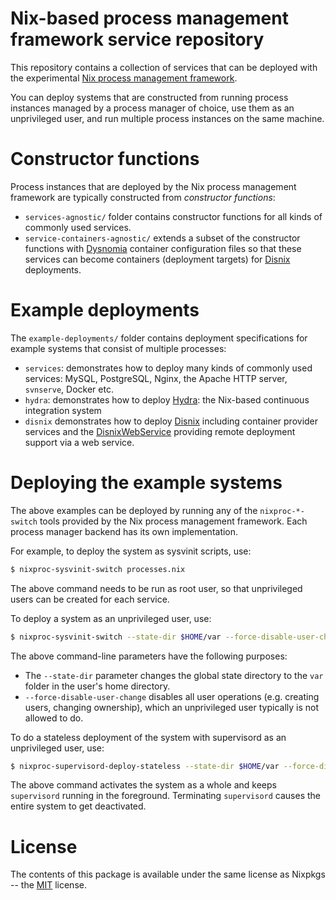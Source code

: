 Nix-based process management framework service repository
=========================================================
This repository contains a collection of services that can be deployed with the
experimental
[Nix process management framework](https://github.com/svanderburg/nix-processmgmt).

You can deploy systems that are constructed from running process instances
managed by a process manager of choice, use them as an unprivileged user, and run
multiple process instances on the same machine.

Constructor functions
=====================
Process instances that are deployed by the Nix process management framework are
typically constructed from *constructor functions*:

* `services-agnostic/` folder contains constructor functions for all kinds of
  commonly used services.
* `service-containers-agnostic/` extends a subset of the constructor functions
  with [Dysnomia](https://github.com/svanderburg/dysnomia) container
  configuration files so that these services can become containers (deployment
  targets) for [Disnix](https://github.com/svanderburg/disnix) deployments.

Example deployments
===================
The `example-deployments/` folder contains deployment specifications for example
systems that consist of multiple processes:

* `services`: demonstrates how to deploy many kinds of commonly used services:
  MySQL, PostgreSQL, Nginx, the Apache HTTP server, `svnserve`, Docker etc.
* `hydra`: demonstrates how to deploy [Hydra](https://nixos.org/hydra): the
  Nix-based continuous integration system
* `disnix` demonstrates how to deploy [Disnix](https://github.com/svanderburg/disnix)
  including container provider services and the
  [DisnixWebService](https://github.com/svanderburg/DisnixWebService) providing
  remote deployment support via a web service.

Deploying the example systems
=============================
The above examples can be deployed by running any of the `nixproc-*-switch`
tools provided by the Nix process management framework. Each process manager
backend has its own implementation.

For example, to deploy the system as sysvinit scripts, use:

```bash
$ nixproc-sysvinit-switch processes.nix
```

The above command needs to be run as root user, so that unprivileged users can
be created for each service.

To deploy a system as an unprivileged user, use:

```bash
$ nixproc-sysvinit-switch --state-dir $HOME/var --force-disable-user-change processes.nix
```

The above command-line parameters have the following purposes:
* The `--state-dir` parameter changes the global state directory to the `var`
  folder in the user's home directory.
* `--force-disable-user-change` disables all user operations (e.g. creating
  users, changing ownership), which an unprivileged user typically is not
  allowed to do.

To do a stateless deployment of the system with supervisord as an unprivileged
user, use:

```bash
$ nixproc-supervisord-deploy-stateless --state-dir $HOME/var --force-disable-user-change processes.nix
```

The above command activates the system as a whole and keeps `supervisord`
running in the foreground. Terminating `supervisord` causes the entire system
to get deactivated.

License
=======
The contents of this package is available under the same license as Nixpkgs --
the [MIT](https://opensource.org/licenses/MIT) license.
